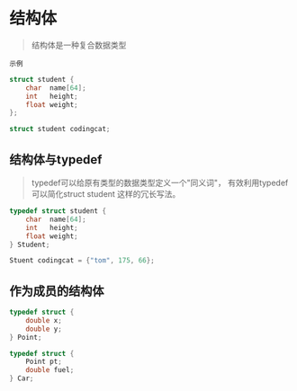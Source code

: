 # 结构体

> 结构体是一种复合数据类型

`示例`

```c
struct student {
    char  name[64];
    int   height;
    float weight;
};

struct student codingcat;
```

## 结构体与typedef

> typedef可以给原有类型的数据类型定义一个"同义词"，
> 有效利用typedef可以简化struct student 这样的冗长写法。

```c
typedef struct student {
    char  name[64];
    int   height;
    float weight;
} Student;

Stuent codingcat = {"tom", 175, 66};
```

## 作为成员的结构体

```c
typedef struct {
    double x;
    double y;
} Point;

typedef struct {
    Point pt;
    double fuel;
} Car;
```